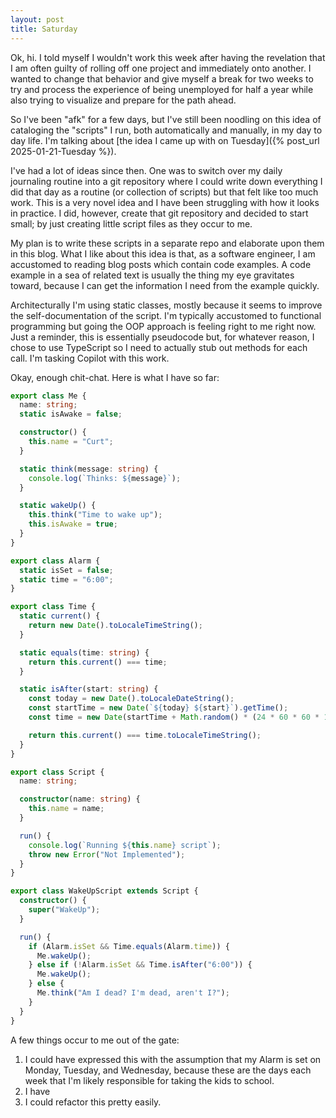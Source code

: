 ```yaml
---
layout: post
title: Saturday
---
```


Ok, hi. I told myself I wouldn't work this week after having the revelation that I am often guilty of rolling off one project and immediately onto another. I wanted to change that behavior and give myself a break for two weeks to try and process the experience of being unemployed for half a year while also trying to visualize and prepare for the path ahead.

So I've been "afk" for a few days, but I've still been noodling on this idea of cataloging the "scripts" I run, both automatically and manually, in my day to day life. I'm talking about [the idea I came up with on Tuesday]({% post_url 2025-01-21-Tuesday %}).

I've had a lot of ideas since then. One was to switch over my daily journaling routine into a git repository where I could write down everything I did that day as a routine (or collection of scripts) but that felt like too much work. This is a very novel idea and I have been struggling with how it looks in practice. I did, however, create that git repository and decided to start small; by just creating little script files as they occur to me.

My plan is to write these scripts in a separate repo and elaborate upon them in this blog. What I like about this idea is that, as a software engineer, I am accustomed to reading blog posts which contain code examples. A code example in a sea of related text is usually the thing my eye gravitates toward, because I can get the information I need from the example quickly.

Architecturally I'm using static classes, mostly because it seems to improve the self-documentation of the script. I'm typically accustomed to functional programming but going the OOP approach is feeling right to me right now. Just a reminder, this is essentially pseudocode but, for whatever reason, I chose to use TypeScript so I need to actually stub out methods for each call. I'm tasking Copilot with this work.

Okay, enough chit-chat. Here is what I have so far:

```ts
export class Me {
  name: string;
  static isAwake = false;

  constructor() {
    this.name = "Curt";
  }

  static think(message: string) {
    console.log(`Thinks: ${message}`);
  }

  static wakeUp() {
    this.think("Time to wake up");
    this.isAwake = true;
  }
}

export class Alarm {
  static isSet = false;
  static time = "6:00";
}

export class Time {
  static current() {
    return new Date().toLocaleTimeString();
  }

  static equals(time: string) {
    return this.current() === time;
  }

  static isAfter(start: string) {
    const today = new Date().toLocaleDateString();
    const startTime = new Date(`${today} ${start}`).getTime();
    const time = new Date(startTime + Math.random() * (24 * 60 * 60 * 1000));

    return this.current() === time.toLocaleTimeString();
  }
}

export class Script {
  name: string;

  constructor(name: string) {
    this.name = name;
  }

  run() {
    console.log(`Running ${this.name} script`);
    throw new Error("Not Implemented");
  }
}

export class WakeUpScript extends Script {
  constructor() {
    super("WakeUp");
  }

  run() {
    if (Alarm.isSet && Time.equals(Alarm.time)) {
      Me.wakeUp();
    } else if (!Alarm.isSet && Time.isAfter("6:00")) {
      Me.wakeUp();
    } else {
      Me.think("Am I dead? I'm dead, aren't I?");
    }
  }
}
```

A few things occur to me out of the gate:

1. I could have expressed this with the assumption that my Alarm is set on Monday, Tuesday, and Wednesday, because these are the days each week that I'm likely responsible for taking the kids to school.
1. I have
1. I could refactor this pretty easily.
